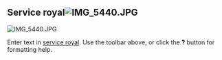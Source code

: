 ## Service  royal![IMG_5440.JPG]({{site.baseurl}}/fichiers/IMG_5440.JPG)
![IMG_5440.JPG]({{site.baseurl}}/fichiers/IMG_5440.JPG)


Enter text in [service royal](). Use the toolbar above, or click the **?** button for formatting help.
